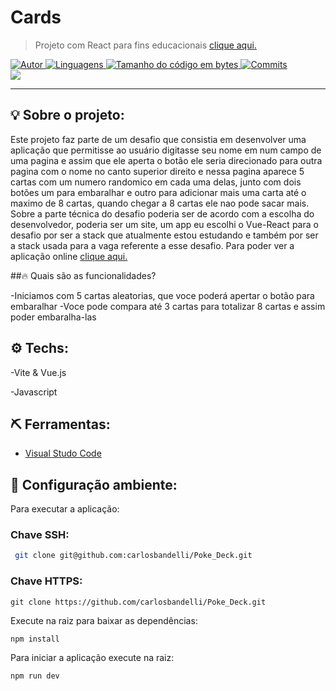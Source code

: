 # Cards

> Projeto com React para fins educacionais <a href="https://poke-deck-three.vercel.app/"> clique aqui. </a>

<a href="https://github.com/carlosbandelli">
<img alt="Autor" src="https://img.shields.io/badge/autor-CarlosBandelli-004400?style=flat-square">
</a>

<a href="#">
<img alt="Linguagens" src="https://img.shields.io/github/languages/count/carlosbandelli/Poke_Deck?color=004400&style=flat-square">
</a>

<a href="#">
<img alt="Tamanho do código em bytes" src="https://img.shields.io/github/languages/code-size/carlosbandelli/Poke_Deck?color=004400&style=flat-square">
</a>

<a href="https://github.com/carlosbandelli/Cards/commits/main">
<img alt="Commits" src="https://img.shields.io/github/last-commit/carlosbandelli/Poke_Deck?color=004400&style=flat-square">
</a>

<div style="margin: 0 auto;">
<img src="asset_Readme/PokeDeck.gif">
</div>

<hr/>

## 💡 Sobre o projeto:

Este projeto faz parte de um desafio que consistia em desenvolver  uma aplicação que permitisse ao usuário digitasse seu nome em num campo de uma pagina e assim que ele aperta o botão ele seria direcionado para outra pagina com o nome no canto superior direito e nessa pagina aparece 5 cartas com um numero randomico em cada uma delas, junto com dois botões um para embaralhar e outro para adicionar mais uma carta até o maximo de 8 cartas, quando chegar a 8 cartas ele nao pode sacar mais. Sobre a parte técnica do desafio poderia ser de acordo com a escolha do desenvolvedor, poderia ser um site, um app eu escolhi o Vue-React para o desafio por ser a stack que atualmente estou estudando e também por ser a stack usada para a vaga referente a esse desafio. Para poder ver a aplicação online <a href="https://poke-deck-three.vercel.app/"> clique aqui. </a>

##🔥 Quais são as funcionalidades?

-Iniciamos com 5 cartas aleatorias, que voce poderá apertar o botão para embaralhar
-Voce pode compara até 3 cartas para totalizar 8 cartas e assim poder embaralha-las

## ⚙️ Techs:
-Vite & Vue.js

-Javascript

## ⛏ Ferramentas:

- [Visual Studo Code](https://code.visualstudio.com/download)

## 🏁 Configuração ambiente:

Para executar a aplicação:

### Chave SSH:
```bash
 git clone git@github.com:carlosbandelli/Poke_Deck.git
```

### Chave HTTPS:
```
git clone https://github.com/carlosbandelli/Poke_Deck.git
```

Execute na raiz para baixar as dependências:

```
npm install
```

Para iniciar a aplicação execute na raiz:

```
npm run dev
```



